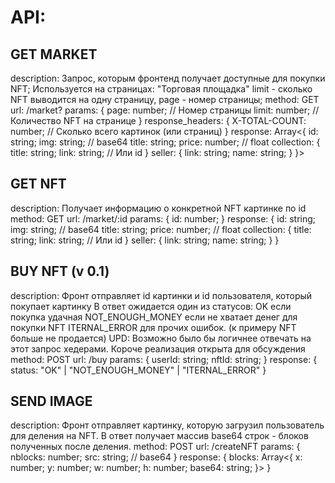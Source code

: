 # API:

## GET MARKET
description: 
  Запрос, которым фронтенд получает доступные для покупки NFT; 
  Используется на страницах: "Торговая площадка"
  limit - сколько NFT выводится на одну страницу, page - номер страницы; 
method: GET
url: /market?
params: {
  page: number; // Номер страницы
  limit: number; // Количество NFT на странице
}
response_headers: {
  X-TOTAL-COUNT: number; // Сколько всего картинок (или страниц)
}
response: Array<{
  id: string;
  img: string; // base64
  title: string;
  price: number; // float
  collection: {
    title: string;
    link: string; // Или id
  }
  seller: {
    link: string;
    name: string;
  }
}>

## GET NFT
description: 
  Получает информацию о конкретной NFT картинке по id
method: GET
url: /market/:id
params: {
  id: number;
}
response: {
  id: string;
  img: string; // base64
  title: string;
  price: number; // float
  collection: {
    title: string;
    link: string; // Или id
  }
  seller: {
    link: string;
    name: string;
  }
}

## BUY NFT (v 0.1)
description:
  Фронт отправляет id картинки и id пользователя, который покупает картинку
  В ответ ожидается один из статусов: 
    OK если покупка удачная
    NOT_ENOUGH_MONEY если не хватает денег для покупки NFT
    ITERNAL_ERROR для прочих ошибок. (к примеру NFT больше не продается)
  UPD: Возможно было бы логичнее отвечать на этот запрос хедерами. 
    Короче реализация открыта для обсуждения 
method: POST
url: /buy
params: {
  userId: string;
  nftId: string;
}
response: {
  status: "OK" | "NOT_ENOUGH_MONEY" | "ITERNAL_ERROR"
}

## SEND IMAGE
description: 
  Фронт отправляет картинку, которую загрузил пользователь для деления на NFT. 
  В ответ получает массив base64 строк - блоков полученных после деления.
method: POST
url: /createNFT
params: {
  nblocks: number;
  src: string; // base64
}
response: {
  blocks: Array<{
    x: number;
    y: number;
    w: number;
    h: number;
    base64: string;
  }>
}

